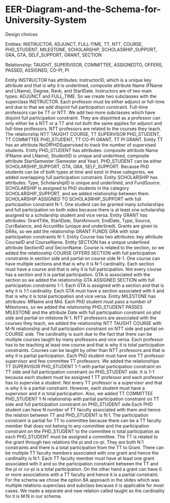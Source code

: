 # EER-Diagram-and-the-Schema-for-University-System
Design choices 

Entities: INSTRUCTOR, ADJUNCT, FULL-TIME, TT, NTT, COURSE, PHD_STUDENT, MILESTONE, SCHOLARSHIP, SCHOLASRHIP_SUPPORT, GRA, GTA, SELF_SUPPORT, GRANT, SECTION

Relationship: TAUGHT, SUPERVISOR, COMMITTEE, ASSIGNEDTO, OFFERS, PASSED, ASSIGNED, CO-PI, PI

Entity INSTRUCTOR has attributes: InstructorID, which is a unique key attribute and that is why it is underlined, composite attribute Name (FName and LName), Degree, Rank, and StartDate. Instructors are of two main types: ADJUNCT and FULL_TIME. So we create two subclasses with the superclass INSTRUCTOR. Each professor must be either adjunct or full-time and due to that we add disjoint full participation constraint. Full-time professors can be TT or NTT. We add two more subclasses which have disjoint full participation constraint. They are disjointed as a professor can only either be a NTT or a TT and not both the same applies for adjunct and full-time professors. NTT professors are related to the courses they teach. The relationship NTT TAUGHT COURSE, TT SUPERVISOR PHD_STUDENT, TT COMMITTEE PHD_STUDENT, TT CO-PI GRANT, TT PI GRANT. Entity TT has an attribute NoOfPHDSupervised to track the number of supervised students. Entity PHD_STUDENT has attributes: composite attribute Name (FName and LName), StudentID is unique and underlined, composite attribute StartSemester (Semester and Year). PHD_STUDENT can be either SCHOLARSHIP_SUPPORT, GTA, GRA, SELF_SUPPORT. Because PhD students can be of both types at time and exist in these categories, we added overlapping full participation constraint. Entity SCHOLARSHIP has attributes: Type, ScholarshipID is unique and underlined, and FundSource. SCHOLARSHIP is assigned to PhD students in the category SCHOLARSHIP_SUPPORT, and we added relationship between them SCHOLARSHIP ASSIGNED TO SCHOLASRHIP_SUPPORT with full participation constraint  N-1. One student can be granted many scholarships and full participation on both sides because there is at least one scholarship assigned to a scholarship student and vice versa.  Entity GRANT has attributes: GrantTitle, StartDate, StartAmount, EndDate, Type, Source, CurrBalance, and AccuntNo (unique and underlined). Grants are given to GRAs, so we add the relationship GRANT FUNDS GRA with total participation constraints N-1. Entity Course has two attributes: key attribute CourseID and CourseName. Entity SECTION has a unique underlined attribute SectionID and SecionName. Course is related to the section, so we added the relationship COURSE OFFERS SECTION with full participation constraints in section side and partial on course side N-1. One course can have multiple sections and that is why it is N-1 cardinality. Each section must have a course and that is why it is full participation. Not every course has a section and it is partial participation. GTA is associated with the section so we added the relationship GTA ASSIGNED SECTION with full participation constraints 1-1. Each GTA is assigned with a section and that is why it is 1:1 cardinality. Each GTA must have a section associated with it and that is why it is total  participation and vice versa. Entity MILESTONE has attributes: MName and Mid. Each PhD student must pass a number of Milestones, so we added the relationship PHD_STUDENT PASSES MILESTONE and the attribute Date with full participation constraint on phd side and partial on milstone N-1. NTT professors are associated with the courses they teach, we added the relationship NTT TAUGHT COURSE with M-N relationship and full participation constraint on NTT side and partial on COURSE side. The cardinality is such due to the fact that there can be multiple courses taught by many professors and vice versa. Each professor has to be teaching at least one course and that is why it is total participation constraints.  Courses can be taught by other than NTT professors and that is why it is partial participation. Each PhD student must have one TT professor supervisor and few committee TT professors. We added the relationships TT SUPERVISOR PHD_STUDENT 1-1 with partial participation constraint on TT side and full participation constraint on PHD_STUDENT side. It is 1-1 because each student must be assigned 1 TT professor and each professor has to supervise a student.  Not every TT professor is a supervisor and that is why it is a partial constraint. However, each student must have a supervisor and it is total participation.  Also, we added TT COMMITTEE PHD_STUDENT 1-N relationship with partial participation constraint on TT side and full participation constraint on PHD_STUDENT side.Each PHD student can have N number of TT faculty associated with them and hence the relation between TT and PHD_STUDENT is N:1. The participation constraint is partial for TT to committee because there can be a TT faculty member that does not belong to any committee and the participation constraint on the PHD_STUDENT to the committee is total participation as each PHD_STUDENT must be assigned a committee. The TT is related to the grant through two relations the pi and co-pi. They are both N:1 constraints and there is a total participation from the TT to Grant.  There can be multiple TT faculty members associated with one grant and hence the cardinality is N:1. Each TT faculty member must have at least one grant associated with it and so the participation constraint between the TT and the pi or co-pi is a total participation. On the other hand a grant can have 0 or more associations with a TT faculty and hence it is a partial constraint.  
For the schema we chose the option 8A approach in the slides which was multiple relations-superclass and  subclass because it is applicable for most cases.  We made a separate and new relation called taught as the cardinality for it is M:N in our schema.  
